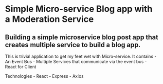 # Simple Micro-service Blog app with a Moderation Service
Building a simple microservice blog post app that creates multiple service to build a blog app.
---
This is trivial application to get my feet wet with Micro-service. It contains
    - An Event Bus
    - Multiple Services that communicate via the event bus
    - React for Client

Technologies
    - React
    - Express
    - Axios

